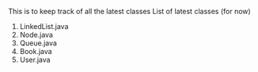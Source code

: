This is to keep track of all the latest classes
List of latest classes (for now)
1. LinkedList.java
2. Node.java
3. Queue.java
4. Book.java
5. User.java
